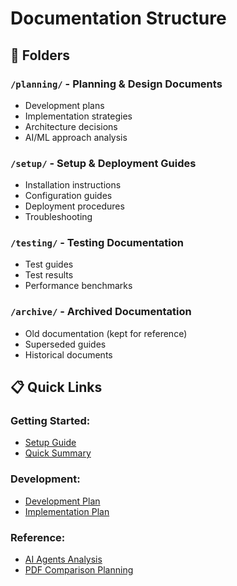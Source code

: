 # Documentation Structure

## 📁 Folders

### `/planning/` - Planning & Design Documents
- Development plans
- Implementation strategies
- Architecture decisions
- AI/ML approach analysis

### `/setup/` - Setup & Deployment Guides
- Installation instructions
- Configuration guides
- Deployment procedures
- Troubleshooting

### `/testing/` - Testing Documentation
- Test guides
- Test results
- Performance benchmarks

### `/archive/` - Archived Documentation
- Old documentation (kept for reference)
- Superseded guides
- Historical documents

## 📋 Quick Links

### Getting Started:
- [Setup Guide](setup/SETUP_AND_DEPLOYMENT.md)
- [Quick Summary](planning/QUICK_SUMMARY.md)

### Development:
- [Development Plan](planning/DEVELOPMENT_PLAN.md)
- [Implementation Plan](planning/IMPLEMENTATION_PLAN.md)

### Reference:
- [AI Agents Analysis](planning/AI_AGENTS_ANALYSIS.md)
- [PDF Comparison Planning](planning/PDF_COMPARISON_PLANNING.md)
